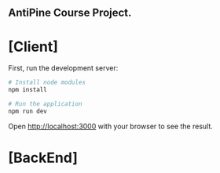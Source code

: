 ## AntiPine Course Project.

# [Client]

First, run the development server:

```bash
# Install node modules
npm install

# Run the application
npm run dev
```

Open [http://localhost:3000](http://localhost:3000) with your browser to see the result.

# [BackEnd]

